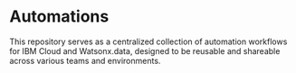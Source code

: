 # Automations
This repository serves as a centralized collection of automation workflows for IBM Cloud and Watsonx.data, designed to be reusable and shareable across various teams and environments.
